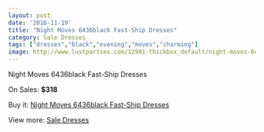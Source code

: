```yaml
---
layout: post
date: '2016-11-19'
title: "Night Moves 6436black Fast-Ship Dresses"
category: Sale Dresses
tags: ["dresses","black","evening","moves","charming"]
image: http://www.lustparties.com/12981-thickbox_default/night-moves-6436black-fast-ship-dresses.jpg
---
```

Night Moves 6436black Fast-Ship Dresses

On Sales: **$318**
<a href="https://www.lustparties.com/en/sale-dresses/4928-night-moves-6436black-fast-ship-dresses.html"><amp-img layout="responsive" width="600" height="600" src="//www.lustparties.com/12981-thickbox_default/night-moves-6436black-fast-ship-dresses.jpg" alt="Night Moves 6436black Fast-Ship Dresses 0" /></a>
<a href="https://www.lustparties.com/en/sale-dresses/4928-night-moves-6436black-fast-ship-dresses.html"><amp-img layout="responsive" width="600" height="600" src="//www.lustparties.com/12982-thickbox_default/night-moves-6436black-fast-ship-dresses.jpg" alt="Night Moves 6436black Fast-Ship Dresses 1" /></a>

Buy it: [Night Moves 6436black Fast-Ship Dresses](https://www.lustparties.com/en/sale-dresses/4928-night-moves-6436black-fast-ship-dresses.html "Night Moves 6436black Fast-Ship Dresses")

View more: [Sale Dresses](https://www.lustparties.com/en/30-sale-dresses "Sale Dresses")